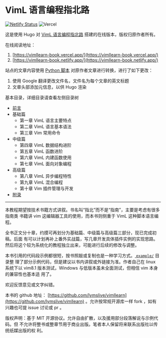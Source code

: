 # VimL 语言编程指北路

[![Netlify Status](https://api.netlify.com/api/v1/badges/5ec08893-b40a-4a31-89bd-d9f3dd81e3d6/deploy-status)](https://app.netlify.com/sites/vimllearn-book/deploys)
![Vercel](https://therealsujitk-vercel-badge.vercel.app/?app=vimllearn-book)

这是使用 Hugo 对 [VimL 语言编程指北路](https://github.com/lymslive/vimllearn) 搭建的在线版本，版权归原作者所有。

在线阅读地址：

1. [https://vimllearn-book.vercel.app/](https://vimllearn-book.vercel.app/)
2. [https://vimllearn-book.netlify.app/](https://vimllearn-book.netlify.app/)

站点的文章内容使用 [Python 脚本](https://github.com/WingLim/vimllearn-book/blob/main/pyscript/main.py) 对原作者文章进行转换，进行了如下更改：

1. 使用 Google 翻译更改文件名，文件名为每个文章的英文标题
2. 文章头部添加元信息，以供 Hugo 渲染

基本目录，详细目录请查看左侧目录树

- [前言](/docs/foreword)
- 基础篇
  - 第一章 VimL 语言主要特点
  - 第二章 VimL 语言基本语法
  - 第三章 Vim 常用命令
- 中级篇
  - 第四章 VimL 数据结构进阶
  - 第五章 VimL 函数进阶
  - 第六章 VimL 内建函数使用
  - 第七章 VimL 面向对象编程
- 高级篇
  - 第八章 VimL 异步编程特性
  - 第九章 VimL 混合编程
  - 第十章 Vim 插件管理与开发
- [附录](/docs/appendix)

---

本教程期望按技术书籍方式讲叙。书名叫“指北”而不是“指南”，主要是考虑有很多指南类
书籍讲 vim 这编辑器工具的使用，而本书则侧重于 VimL 这种脚本语言编程。

全书正文分十章，约摸可再划分为基础篇、中级篇与高级篇三部分，现已完成初稿。后面
有可以计划再补上番外实战篇，写几章开发具体插件实例的实现思路。
然后将这个较为系统化的教程独立出来，可能进行后续的修改与调整。

本书引用的代码段示例都很短，按书照敲或复制也是一种学习方式。[ `example/`](https://github.com/lymslive/vimllearn/tree/master/example) 目录整
理了部分示例代码，但是建议以书内讲叙或外链接为准。作者自己在 linux 系统下以
vim8.1 版本测试，Windows 与低版本虽未全面测试，但相信 vim 本身的兼容性也基本适
用了。

欢迎反馈意见或文字纠错。

本书的 github 地址：
[https://github.com/lymslive/vimllearn](https://github.com/lymslive/vimllearn)
。允许按常规开源库一样 fork ，如有兴趣也可提 issue 讨论或 pr 。

版权声明：基于 MIT 开源协议。允许自由扩散，以及援用部分段落解说与示例代码。但
不允许将整书或整章节用于商业出版。笔者本人保留将来联系出版社以传统纸媒出版的权
利。